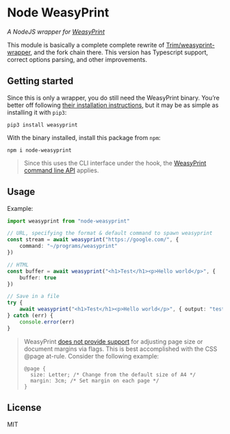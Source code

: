# Node WeasyPrint

_A NodeJS wrapper for [WeasyPrint](https://doc.courtbouillon.org/weasyprint/stable/index.html)_

This module is basically a complete complete rewrite of [Trim/weasyprint-wrapper](https://github.com/Trim/weasyprint-wrapper), and the fork chain there. This version has Typescript support, correct options parsing, and other improvements.

## Getting started

Since this is only a wrapper, you do still need the WeasyPrint binary. You’re better off following [their installation instructions](https://doc.courtbouillon.org/weasyprint/stable/first_steps.html#installation), but it may be as simple as installing it with `pip3`:

```
pip3 install weasyprint
```

With the binary installed, install this package from `npm`:

```
npm i node-weasyprint
```

> Since this uses the CLI interface under the hook, the [WeasyPrint command line API](https://doc.courtbouillon.org/weasyprint/stable/api_reference.html#command-line-api) applies.

## Usage

Example:

```ts
import weasyprint from "node-weasyprint"

// URL, specifying the format & default command to spawn weasyprint
const stream = await weasyprint("https://google.com/", {
	command: "~/programs/weasyprint"
})

// HTML
const buffer = await weasyprint("<h1>Test</h1><p>Hello world</p>", {
	buffer: true
})

// Save in a file
try {
	await weasyprint("<h1>Test</h1><p>Hello world</p>", { output: "test.pdf" })
} catch (err) {
	console.error(err)
}
```

> WeasyPrint [does not provide support](https://doc.courtbouillon.org/weasyprint/stable/common_use_cases.html#adjust-document-dimensions) for adjusting page size or document margins via flags. This is best accomplished with the CSS @page at-rule. Consider the following example:
>
> ```
> @page {
> 	size: Letter; /* Change from the default size of A4 */
> 	margin: 3cm; /* Set margin on each page */
> }
> ```

## License

MIT
